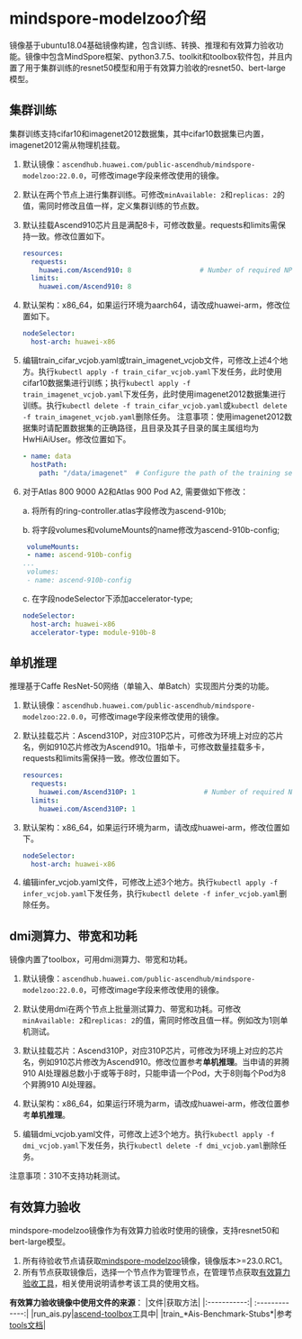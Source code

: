# mindspore-modelzoo介绍

镜像基于ubuntu18.04基础镜像构建，包含训练、转换、推理和有效算力验收功能。镜像中包含MindSpore框架、python3.7.5、toolkit和toolbox软件包，并且内置了用于集群训练的resnet50模型和用于有效算力验收的resnet50、bert-large模型。

## 集群训练

集群训练支持cifar10和imagenet2012数据集，其中cifar10数据集已内置，imagenet2012需从物理机挂载。

1. 默认镜像：`ascendhub.huawei.com/public-ascendhub/mindspore-modelzoo:22.0.0`，可修改image字段来修改使用的镜像。

2. 默认在两个节点上进行集群训练。可修改`minAvailable: 2`和`replicas: 2`的值，需同时修改且值一样，定义集群训练的节点数。

3. 默认挂载Ascend910芯片且是满配8卡，可修改数量。requests和limits需保持一致。修改位置如下。

   ```yaml
   resources:
     requests:
       huawei.com/Ascend910: 8                 # Number of required NPUs. The maximum value is 8. You can add lines below to configure resources such as memory and CPU.
     limits:
       huawei.com/Ascend910: 8
   ```

4. 默认架构：x86_64，如果运行环境为aarch64，请改成huawei-arm，修改位置如下。

   ```yaml
   nodeSelector:
     host-arch: huawei-x86
   ```

5. 编辑train_cifar_vcjob.yaml或train_imagenet_vcjob文件，可修改上述4个地方。执行`kubectl apply -f train_cifar_vcjob.yaml`下发任务，此时使用cifar10数据集进行训练；执行`kubectl apply -f train_imagenet_vcjob.yaml`下发任务，此时使用imagenet2012数据集进行训练。执行`kubectl delete -f train_cifar_vcjob.yaml`或`kubectl delete -f train_imagenet_vcjob.yaml`删除任务。
   注意事项：使用imagenet2012数据集时请配置数据集的正确路径，且目录及其子目录的属主属组均为HwHiAiUser。修改位置如下。

   ```yaml
   - name: data
     hostPath:
       path: "/data/imagenet"  # Configure the path of the training set.
   ```
6. 对于Atlas 800 9000 A2和Atlas 900 Pod A2, 需要做如下修改：

   a. 将所有的ring-controller.atlas字段修改为ascend-910b;
   
   b. 将字段volumes和volumeMounts的name修改为ascend-910b-config;
   ```yaml
    volumeMounts:
    - name: ascend-910b-config
   ...
    volumes:
    - name: ascend-910b-config
   ```
   c. 在字段nodeSelector下添加accelerator-type;
   ```yaml
   nodeSelector:
     host-arch: huawei-x86 
     accelerator-type: module-910b-8
   ```
            
## 单机推理

推理基于Caffe ResNet-50网络（单输入、单Batch）实现图片分类的功能。

1. 默认镜像：`ascendhub.huawei.com/public-ascendhub/mindspore-modelzoo:22.0.0`，可修改image字段来修改使用的镜像。
2. 默认挂载芯片：Ascend310P，对应310P芯片，可修改为环境上对应的芯片名，例如910芯片修改为Ascend910。1指单卡，可修改数量挂载多卡，requests和limits需保持一致。修改位置如下。

   ```yaml
   resources:
     requests:
       huawei.com/Ascend310P: 1                 # Number of required NPUs. The maximum value is 8. You can add lines below to configure resources such as memory and CPU.
     limits:
       huawei.com/Ascend310P: 1
   ```

3. 默认架构：x86_64，如果运行环境为arm，请改成huawei-arm，修改位置如下。

   ```yaml
   nodeSelector:
     host-arch: huawei-x86
   ```

4. 编辑infer_vcjob.yaml文件，可修改上述3个地方。执行`kubectl apply -f infer_vcjob.yaml`下发任务，执行`kubectl delete -f infer_vcjob.yaml`删除任务。

## dmi测算力、带宽和功耗

镜像内置了toolbox，可用dmi测算力、带宽和功耗。

1. 默认镜像：`ascendhub.huawei.com/public-ascendhub/mindspore-modelzoo:22.0.0`，可修改image字段来修改使用的镜像。

2. 默认使用dmi在两个节点上批量测试算力、带宽和功耗。可修改`minAvailable: 2`和`replicas: 2`的值，需同时修改且值一样。例如改为1则单机测试。

3. 默认挂载芯片：Ascend310P，对应310P芯片，可修改为环境上对应的芯片名，例如910芯片修改为Ascend910。修改位置参考**单机推理**。当申请的昇腾910 AI处理器总数小于或等于8时，只能申请一个Pod，大于8则每个Pod为8个昇腾910 AI处理器。

4. 默认架构：x86_64，如果运行环境为arm，请改成huawei-arm，修改位置参考**单机推理**。

5. 编辑dmi_vcjob.yaml文件，可修改上述3个地方。执行`kubectl apply -f dmi_vcjob.yaml`下发任务，执行`kubectl delete -f dmi_vcjob.yaml`删除任务。

注意事项：310不支持功耗测试。

## 有效算力验收

mindspore-modelzoo镜像作为有效算力验收时使用的镜像，支持resnet50和bert-large模型。

1. 所有待验收节点请获取[mindspore-modelzoo](https://ascendhub.huawei.com/#/detail/mindspore-modelzoo)镜像，镜像版本>=23.0.RC1。
2. 所有节点获取镜像后，选择一个节点作为管理节点，在管理节点获取[有效算力验收工具](https://gitee.com/ascend/ascend-toolbox/tags)，相关使用说明请参考该工具的使用文档。

**有效算力验收镜像中使用文件的来源**：
  |文件|获取方法|
  |:-----------:| :-------------:|
  |run_ais.py|[ascend-toolbox](https://gitee.com/ascend/ascend-toolbox/tree/dev)工具中|
  |train_*Ais-Benchmark-Stubs\*|参考[tools文档](https://gitee.com/ascend/tools/blob/master/ais-bench_workload/doc/ais-bench_workload%E6%9E%84%E5%BB%BA%E6%95%99%E7%A8%8B.md)|
